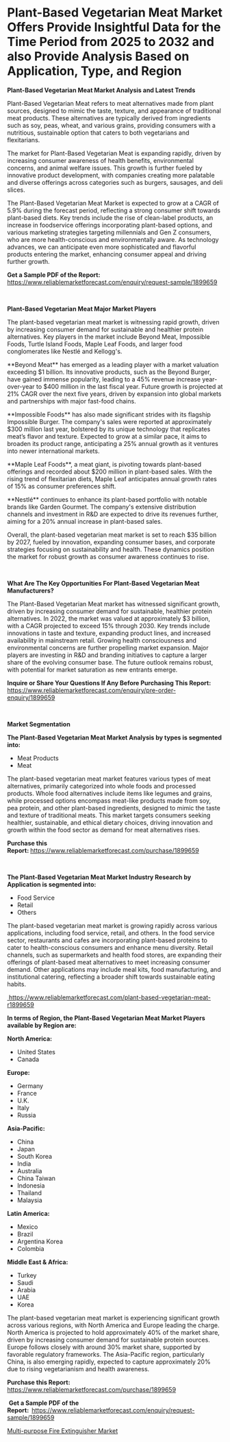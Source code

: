 <p><h1>Plant-Based Vegetarian Meat Market Offers Provide Insightful Data for the Time Period from 2025 to 2032 and also Provide Analysis Based on Application, Type, and Region</h1></p><p><strong>Plant-Based Vegetarian Meat Market Analysis and Latest Trends</strong></p>
<p><p>Plant-Based Vegetarian Meat refers to meat alternatives made from plant sources, designed to mimic the taste, texture, and appearance of traditional meat products. These alternatives are typically derived from ingredients such as soy, peas, wheat, and various grains, providing consumers with a nutritious, sustainable option that caters to both vegetarians and flexitarians. </p><p>The market for Plant-Based Vegetarian Meat is expanding rapidly, driven by increasing consumer awareness of health benefits, environmental concerns, and animal welfare issues. This growth is further fueled by innovative product development, with companies creating more palatable and diverse offerings across categories such as burgers, sausages, and deli slices. </p><p>The Plant-Based Vegetarian Meat Market is expected to grow at a CAGR of 5.9% during the forecast period, reflecting a strong consumer shift towards plant-based diets. Key trends include the rise of clean-label products, an increase in foodservice offerings incorporating plant-based options, and various marketing strategies targeting millennials and Gen Z consumers, who are more health-conscious and environmentally aware. As technology advances, we can anticipate even more sophisticated and flavorful products entering the market, enhancing consumer appeal and driving further growth.</p></p>
<p><strong>Get a Sample PDF of the Report:&nbsp;</strong> <a href="https://www.reliablemarketforecast.com/enquiry/request-sample/1899659?utm_campaign=1108&utm_medium=2&utm_source=Github&utm_content=ia&utm_term=10022025&utm_id=plant-based-vegetarian-meat">https://www.reliablemarketforecast.com/enquiry/request-sample/1899659</a></p>
<p>&nbsp;</p>
<p><strong>Plant-Based Vegetarian Meat Major Market Players</strong></p>
<p><p>The plant-based vegetarian meat market is witnessing rapid growth, driven by increasing consumer demand for sustainable and healthier protein alternatives. Key players in the market include Beyond Meat, Impossible Foods, Turtle Island Foods, Maple Leaf Foods, and larger food conglomerates like Nestlé and Kellogg's. </p><p>**Beyond Meat** has emerged as a leading player with a market valuation exceeding $1 billion. Its innovative products, such as the Beyond Burger, have gained immense popularity, leading to a 45% revenue increase year-over-year to $400 million in the last fiscal year. Future growth is projected at 21% CAGR over the next five years, driven by expansion into global markets and partnerships with major fast-food chains.</p><p>**Impossible Foods** has also made significant strides with its flagship Impossible Burger. The company's sales were reported at approximately $300 million last year, bolstered by its unique technology that replicates meat’s flavor and texture. Expected to grow at a similar pace, it aims to broaden its product range, anticipating a 25% annual growth as it ventures into newer international markets.</p><p>**Maple Leaf Foods**, a meat giant, is pivoting towards plant-based offerings and recorded about $200 million in plant-based sales. With the rising trend of flexitarian diets, Maple Leaf anticipates annual growth rates of 15% as consumer preferences shift.</p><p>**Nestlé** continues to enhance its plant-based portfolio with notable brands like Garden Gourmet. The company's extensive distribution channels and investment in R&D are expected to drive its revenues further, aiming for a 20% annual increase in plant-based sales.</p><p>Overall, the plant-based vegetarian meat market is set to reach $35 billion by 2027, fueled by innovation, expanding consumer bases, and corporate strategies focusing on sustainability and health. These dynamics position the market for robust growth as consumer awareness continues to rise.</p></p>
<p>&nbsp;</p>
<p><strong>What Are The Key Opportunities For Plant-Based Vegetarian Meat Manufacturers?</strong></p>
<p><p>The Plant-Based Vegetarian Meat market has witnessed significant growth, driven by increasing consumer demand for sustainable, healthier protein alternatives. In 2022, the market was valued at approximately $3 billion, with a CAGR projected to exceed 15% through 2030. Key trends include innovations in taste and texture, expanding product lines, and increased availability in mainstream retail. Growing health consciousness and environmental concerns are further propelling market expansion. Major players are investing in R&D and branding initiatives to capture a larger share of the evolving consumer base. The future outlook remains robust, with potential for market saturation as new entrants emerge.</p></p>
<p><strong>Inquire or Share Your Questions If Any Before Purchasing This Report:</strong> <a href="https://www.reliablemarketforecast.com/enquiry/pre-order-enquiry/1899659?utm_campaign=1108&utm_medium=2&utm_source=Github&utm_content=ia&utm_term=10022025&utm_id=plant-based-vegetarian-meat">https://www.reliablemarketforecast.com/enquiry/pre-order-enquiry/1899659</a></p>
<p>&nbsp;</p>
<p><strong>Market Segmentation</strong></p>
<p><strong>The Plant-Based Vegetarian Meat Market Analysis by types is segmented into:</strong></p>
<p><ul><li>Meat Products</li><li>Meat</li></ul></p>
<p><p>The plant-based vegetarian meat market features various types of meat alternatives, primarily categorized into whole foods and processed products. Whole food alternatives include items like legumes and grains, while processed options encompass meat-like products made from soy, pea protein, and other plant-based ingredients, designed to mimic the taste and texture of traditional meats. This market targets consumers seeking healthier, sustainable, and ethical dietary choices, driving innovation and growth within the food sector as demand for meat alternatives rises.</p></p>
<p><strong>Purchase this Report:&nbsp;</strong><a href="https://www.reliablemarketforecast.com/purchase/1899659?utm_campaign=1108&utm_medium=2&utm_source=Github&utm_content=ia&utm_term=10022025&utm_id=plant-based-vegetarian-meat">https://www.reliablemarketforecast.com/purchase/1899659</a></p>
<p>&nbsp;</p>
<p><strong>The Plant-Based Vegetarian Meat Market Industry Research by Application is segmented into:</strong></p>
<p><ul><li>Food Service</li><li>Retail</li><li>Others</li></ul></p>
<p><p>The plant-based vegetarian meat market is growing rapidly across various applications, including food service, retail, and others. In the food service sector, restaurants and cafes are incorporating plant-based proteins to cater to health-conscious consumers and enhance menu diversity. Retail channels, such as supermarkets and health food stores, are expanding their offerings of plant-based meat alternatives to meet increasing consumer demand. Other applications may include meal kits, food manufacturing, and institutional catering, reflecting a broader shift towards sustainable eating habits.</p></p>
<p><a href="https://www.reliablemarketforecast.com/plant-based-vegetarian-meat-r1899659?utm_campaign=1108&utm_medium=2&utm_source=Github&utm_content=ia&utm_term=10022025&utm_id=plant-based-vegetarian-meat">&nbsp;https://www.reliablemarketforecast.com/plant-based-vegetarian-meat-r1899659</a></p>
<p><strong>In terms of Region, the Plant-Based Vegetarian Meat Market Players available by Region are:</strong></p>
<p>
    <p> <strong> North America: </strong>
        <ul>
            <li>United States</li>
            <li>Canada</li>
        </ul>
        </p> 
    <p> <strong> Europe: </strong>
        <ul>
            <li>Germany</li>
            <li>France</li>
            <li>U.K.</li>
            <li>Italy</li>
            <li>Russia</li>
        </ul>
        </p> 
    <p> <strong> Asia-Pacific: </strong>
        <ul>
            <li>China</li>
            <li>Japan</li>
            <li>South Korea</li>
            <li>India</li>
            <li>Australia</li>
            <li>China Taiwan</li>
            <li>Indonesia</li>
            <li>Thailand</li>
            <li>Malaysia</li>
        </ul>
        </p> 
    <p> <strong> Latin America: </strong>
        <ul>
            <li>Mexico</li>
            <li>Brazil</li>
            <li>Argentina Korea</li>
            <li>Colombia</li>
        </ul>
        </p> 
    <p> <strong> Middle East & Africa: </strong>
        <ul>
            <li>Turkey</li>
            <li>Saudi</li>
            <li>Arabia</li>
            <li>UAE</li>
            <li>Korea</li>
        </ul>
    </p>
    </p>
<p><p>The plant-based vegetarian meat market is experiencing significant growth across various regions, with North America and Europe leading the charge. North America is projected to hold approximately 40% of the market share, driven by increasing consumer demand for sustainable protein sources. Europe follows closely with around 30% market share, supported by favorable regulatory frameworks. The Asia-Pacific region, particularly China, is also emerging rapidly, expected to capture approximately 20% due to rising vegetarianism and health awareness.</p></p>
<p><strong>Purchase this Report: </strong><a href="https://www.reliablemarketforecast.com/purchase/1899659?utm_campaign=1108&utm_medium=2&utm_source=Github&utm_content=ia&utm_term=10022025&utm_id=plant-based-vegetarian-meat">https://www.reliablemarketforecast.com/purchase/1899659</a></p>
<p>&nbsp;<strong>Get a Sample PDF of the Report:&nbsp;&nbsp;</strong><a href="https://www.reliablemarketforecast.com/enquiry/request-sample/1899659?utm_campaign=1108&utm_medium=2&utm_source=Github&utm_content=ia&utm_term=10022025&utm_id=plant-based-vegetarian-meat">https://www.reliablemarketforecast.com/enquiry/request-sample/1899659</a></p>
<p><strong></strong></p>
<p><p><a href="https://github.com/CliffMedina6/Market-Research-Report-List-7/blob/main/multi-purpose-fire-extinguisher-market.md?utm_campaign=1108&utm_medium=2&utm_source=Github&utm_content=ia&utm_term=10022025&utm_id=plant-based-vegetarian-meat">Multi-purpose Fire Extinguisher Market</a></p></p>